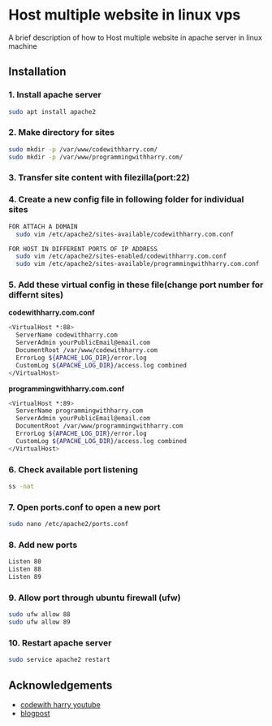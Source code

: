 
# Host multiple website in linux vps

A brief description of how to Host multiple website in
apache server in linux machine

## Installation

### 1. Install apache server

```bash
sudo apt install apache2
```
### 2. Make directory for sites

```bash
sudo mkdir -p /var/www/codewithharry.com/
sudo mkdir -p /var/www/programmingwithharry.com/
```
### 3. Transfer site content with filezilla(port:22)

### 4. Create a new config file in following folder for individual sites

```bash
FOR ATTACH A DOMAIN
  sudo vim /etc/apache2/sites-available/codewithharry.com.conf

FOR HOST IN DIFFERENT PORTS OF IP ADDRESS
  sudo vim /etc/apache2/sites-enabled/codewithharry.com.conf
  sudo vim /etc/apache2/sites-available/programmingwithharry.com.conf
```
### 5. Add these virtual config in these file(change port number for differnt sites)
**codewithharry.com.conf**
```bash
<VirtualHost *:88>
  ServerName codewithharry.com
  ServerAdmin yourPublicEmail@email.com
  DocumentRoot /var/www/codewithharry.com
  ErrorLog ${APACHE_LOG_DIR}/error.log
  CustomLog ${APACHE_LOG_DIR}/access.log combined
</VirtualHost>
```
**programmingwithharry.com.conf**
```bash
<VirtualHost *:89>
  ServerName programmingwithharry.com
  ServerAdmin yourPublicEmail@email.com
  DocumentRoot /var/www/programmingwithharry.com
  ErrorLog ${APACHE_LOG_DIR}/error.log
  CustomLog ${APACHE_LOG_DIR}/access.log combined
</VirtualHost>
```
### 6. Check available port listening 

```bash
ss -nat
```
### 7. Open ports.conf to open a new port

```bash
sudo nano /etc/apache2/ports.conf
```
### 8. Add new ports

```bash
Listen 80
Listen 88
Listen 89
```

### 9. Allow port through ubuntu firewall (ufw)

```bash
sudo ufw allow 88
sudo ufw allow 89
```
### 10. Restart apache server

```bash
sudo service apache2 restart
```
## Acknowledgements

 - [codewith harry youtube](https://youtu.be/BEGtS3XE6j4)
 - [blogpost](https://www.codewithharry.com/blogpost/host-multiple-websites-ubuntu-vps/)
 

